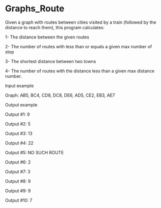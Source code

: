 # Graphs_Route

Given a graph with routes between cities visited by a train (followed by the distance to reach them), this program calculates: 


1- The distance between the given routes

2- The number of routes with less than or equals a given max number of stop

3- The shortest distance between two towns

4- The number of routes with the distance less than a given max distance number.


Input example

Graph: AB5, BC4, CD8, DC8, DE6, AD5, CE2, EB3, AE7


Output example

Output #1: 9

Output #2: 5

Output #3: 13

Output #4: 22

Output #5: NO SUCH ROUTE

Output #6: 2

Output #7: 3

Output #8: 9

Output #9: 9

Output #10: 7

